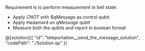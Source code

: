 Requirement is to perform measurement in bell state:
- Apply $CNOT$ with $qMessage as control qubit
- Apply Hadamard on $qMessage$ qubit
- Measure both the qubits and report in boolean format

@[solution]({
    "id": "teleportation__send_the_message_solution",
    "codePath": "./Solution.qs"
})
